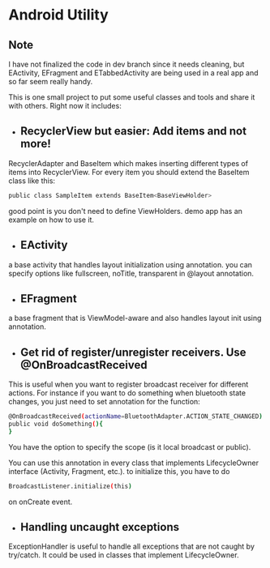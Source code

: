 # Android Utility 

## Note
I have not finalized the code in dev branch since it needs cleaning, but EActivity, EFragment and ETabbedActivity are being used in a real app and so far seem really handy. 


This is one small project to put some useful classes and tools and share it with others. Right now it includes:


- ## RecyclerView but easier: Add items and not more!
RecyclerAdapter and BaseItem which makes inserting different types of items into RecyclerView. For every item you should extend the BaseItem class like this:

```sh
public class SampleItem extends BaseItem<BaseViewHolder> 
```
 good point is you don't need to define ViewHolders. demo app has an example on how to use it. 

- ## EActivity
 a base activity that handles layout initialization using annotation. you can specify options like fullscreen, noTitle, transparent in @layout annotation. 

- ## EFragment 
a base fragment that is ViewModel-aware and also handles layout init using annotation.

 
- ## Get rid of register/unregister receivers. Use @OnBroadcastReceived 
This is useful when you want to register broadcast receiver for different actions. For instance if you want to do something when bluetooth state changes, you just need to set annotation for the function:
  
```sh
@OnBroadcastReceived(actionName=BluetoothAdapter.ACTION_STATE_CHANGED)
public void doSomething(){
}
```
 
  You have the option to specify the scope (is it local broadcast or public).
  
  You can use this annotation in every class that implements LifecycleOwner interface (Activity, Fragment, etc.). to initialize this, you have to do 
 
 ```sh
 BroadcastListener.initialize(this) 
 ```
 on onCreate event. 
   
- ## Handling uncaught exceptions
ExceptionHandler is useful to handle all exceptions that are not caught by try/catch. It could be used in classes that implement LifecycleOwner.
